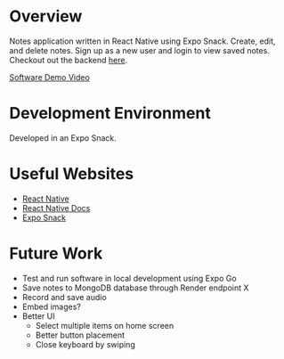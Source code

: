 # Overview
Notes application written in React Native using Expo Snack. Create, edit, and delete notes. Sign up as a new user and login to view saved notes.
Checkout out the backend [here](https://github.com/trdecker/NoteMasterAPI).

[Software Demo Video](https://youtu.be/NSFhEtAoDAg)

# Development Environment
Developed in an Expo Snack.

# Useful Websites

- [React Native](https://reactnative.dev/)
- [React Native Docs](https://reactnative.dev/docs/getting-started)
- [Expo Snack]([http://url.link.goes.here](https://snack.expo.dev/))

# Future Work
- Test and run software in local development using Expo Go
- Save notes to MongoDB database through Render endpoint X
- Record and save audio
- Embed images?
- Better UI
  - Select multiple items on home screen
  - Better button placement
  - Close keyboard by swiping
